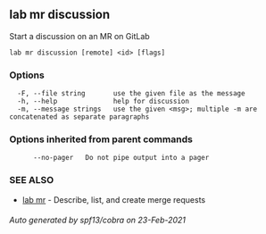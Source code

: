 ## lab mr discussion

Start a discussion on an MR on GitLab

```
lab mr discussion [remote] <id> [flags]
```

### Options

```
  -F, --file string       use the given file as the message
  -h, --help              help for discussion
  -m, --message strings   use the given <msg>; multiple -m are concatenated as separate paragraphs
```

### Options inherited from parent commands

```
      --no-pager   Do not pipe output into a pager
```

### SEE ALSO

* [lab mr](lab_mr.md)	 - Describe, list, and create merge requests

###### Auto generated by spf13/cobra on 23-Feb-2021
